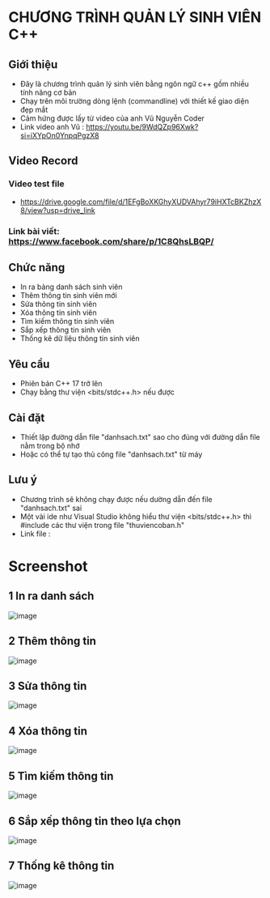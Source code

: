 # CHƯƠNG TRÌNH QUẢN LÝ SINH VIÊN C++

## Giới thiệu
- Đây là chương trình quản lý sinh viên bằng ngôn ngữ c++ gồm nhiều tính năng cơ bản 
- Chạy trên môi trường dòng lệnh (commandline) với thiết kế giao diện đẹp mắt
- Cảm hứng được lấy từ video của anh Vũ Nguyễn Coder
- Link video anh Vũ : https://youtu.be/9WdQZp96Xwk?si=iXYpOn0YnpqPgzX8

## Video Record 
### Video test file 
- https://drive.google.com/file/d/1EFgBoXKGhyXUDVAhyr79iHXTcBKZhzX8/view?usp=drive_link
### Link bài viết: https://www.facebook.com/share/p/1C8QhsLBQP/

## Chức năng
- In ra bảng danh sách sinh viên
- Thêm thông tin sinh viên mới 
- Sửa thông tin sinh viên
- Xóa thông tin sinh viên
- Tìm kiếm thông tin sinh viên
- Sắp xếp thông tin sinh viên 
- Thống kê dữ liệu thông tin sinh viên

## Yêu cầu
- Phiên bản C++ 17 trở lên 
- Chạy bằng thư viện <bits/stdc++.h> nếu được

## Cài đặt
- Thiết lập đường dẫn file "danhsach.txt" sao cho đúng với đường dẫn file nằm trong bộ nhớ 
- Hoặc có thể tự tạo thủ công file "danhsach.txt" từ máy

## Lưu ý
- Chương trình sẽ không chạy được nếu dường dẫn đến file "danhsach.txt" sai
- Một vài ide như Visual Studio không hiểu thư viện <bits/stdc++.h> thì #include các thư viện trong file "thuviencoban.h"
- Link file :  

# Screenshot 
## 1 In ra danh sách
![image](https://github.com/user-attachments/assets/8c2f559a-9533-4705-ae50-7cbdc6609447)

## 2 Thêm thông tin
![image](https://github.com/user-attachments/assets/e9d23c0b-059d-4f23-b9b7-25c0e663136d)

## 3 Sửa thông tin 
![image](https://github.com/user-attachments/assets/d3689c01-3e21-4c34-b9a1-e6da48c26d56)

## 4 Xóa thông tin 
![image](https://github.com/user-attachments/assets/9ef3e3f9-1796-4b22-897a-3f998cd2db04)

## 5 Tìm kiếm thông tin 
![image](https://github.com/user-attachments/assets/59836b86-87ef-4aca-a979-cacb0cad9bdb)

## 6 Sắp xếp thông tin theo lựa chọn
![image](https://github.com/user-attachments/assets/2b8293e2-31dd-4611-916d-b0d16a3c77ea)

## 7 Thống kê thông tin
![image](https://github.com/user-attachments/assets/07adf541-a787-4352-862f-583486a9640a)
